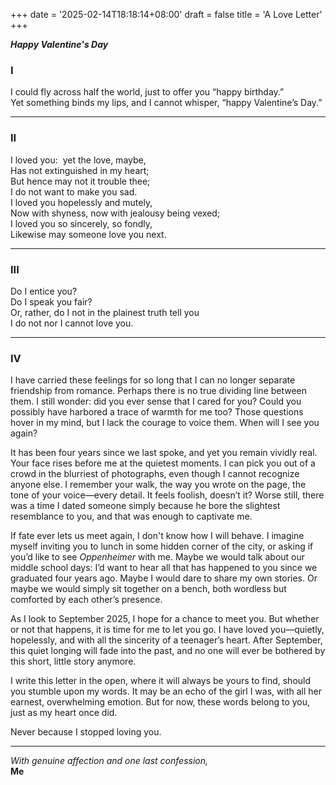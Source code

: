 +++
date = '2025-02-14T18:18:14+08:00'
draft = false
title = 'A Love Letter'
+++

***Happy Valentine's Day***

### **I**

I could fly across half the world, just to offer you “happy birthday.”  
Yet something binds my lips,  and I cannot whisper, “happy Valentine’s Day.”  

---

### **II**

I loved you:  yet the love, maybe,    
Has not extinguished in my heart;     
But hence may not it trouble thee;    
I do not want to make you sad.    
I loved you hopelessly and mutely,    
Now with shyness, now with jealousy being vexed;    
I loved you so sincerely, so fondly,     
Likewise may someone love you next.

---

### **III**

Do I entice you?   
Do I speak you fair?  
Or, rather, do I not in the plainest truth tell you   
I do not nor I cannot love you. 

---

### **IV**

I have carried these feelings for so long that I can no longer separate friendship from romance. Perhaps there is no true dividing line between them. I still wonder: did you ever sense that I cared for you? Could you possibly have harbored a trace of warmth for me too? Those questions hover in my mind, but I lack the courage to voice them. When will I see you again?

It has been four years since we last spoke, and yet you remain vividly real. Your face rises before me at the quietest moments. I can pick you out of a crowd in the blurriest of photographs, even though I cannot recognize anyone else. I remember your walk, the way you wrote on the page, the tone of your voice—every detail. It feels foolish, doesn’t it? Worse still, there was a time I dated someone simply because he bore the slightest resemblance to you, and that was enough to captivate me. 

If fate ever lets us meet again, I don't know how I will behave. I imagine myself inviting you to lunch in some hidden corner of the city, or asking if you’d like to see *Oppenheimer* with me. Maybe we would talk about our middle school days: I’d want to hear all that has happened to you since we graduated four years ago. Maybe I would dare to share my own stories. Or maybe we would simply sit together on a bench, both wordless but comforted by each other’s presence.  

As I look to September 2025, I hope for a chance to meet you. But whether or not that happens, it is time for me to let you go. I have loved you—quietly, hopelessly, and with all the sincerity of a teenager’s heart. After September, this quiet longing will fade into the past, and no one will ever be bothered by this short, little story anymore.

I write this letter in the open, where it will always be yours to find, should you stumble upon my words. It may be an echo of the girl I was, with all her earnest, overwhelming emotion. But for now, these words belong to you, just as my heart once did.  

Never because I stopped loving you.

---  

*With genuine affection and one last confession,*  
**Me**  



